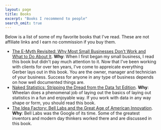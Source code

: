 ```yaml
---
layout: page
title: Books
excerpt: "Books I recommend to people"
search_omit: true
---
```


Below is a list of some of my favorite books that I've read. These are not affiliate links and I earn no commission if you buy them.

  - [The E-Myth Revisited: Why Most Small Businesses Don't Work and What to Do About It](https://www.amazon.com/Myth-Revisited-Small-Businesses-About/dp/0887307280/). **Why**: When I first began my small business, I read this book but didn't pay much attention to it. Now that I've been working with clients for over ten years, I've come to appreicate everything Gerber lays out in this book. You are the owner, manager and technician of your business. Success for anyone in any type of business depends on how well documented things are.
  - [Naked Statistics: Stripping the Dread from the Data 1st Edition](https://www.amazon.com/Naked-Statistics-Stripping-Dread-Data/dp/039334777X/). **Why**: Wheelan does a phenomenal job of laying out the basics of laying out statistics in a fun and enjoyable way. If you work with data in any way shape or form, you should read this book.
  - [The Idea Factory: Bell Labs and the Great Age of American Innovation](https://www.amazon.com/Idea-Factory-Great-American-Innovation/dp/0143122797/). **Why**: Bell Labs was the Google of its time. Some of the greatest inventors and modern day thinkers worked there and are discussed in this book. 
